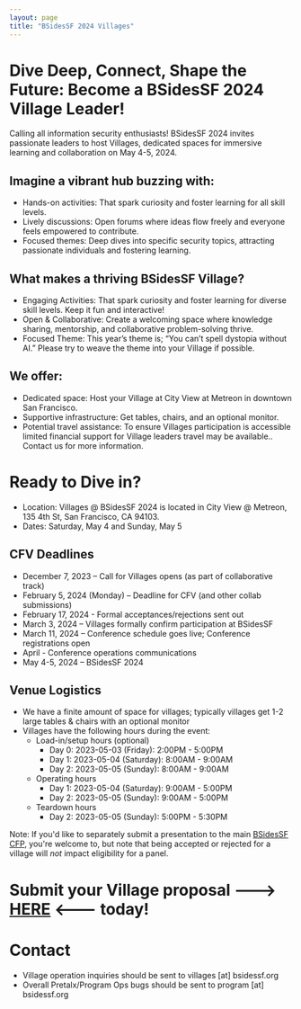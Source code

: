 ```yaml
---
layout: page
title: "BSidesSF 2024 Villages"
---
```


# Dive Deep, Connect, Shape the Future: Become a BSidesSF 2024 Village Leader!

Calling all information security enthusiasts! BSidesSF 2024 invites passionate leaders to host Villages, dedicated spaces for immersive learning and collaboration on May 4-5, 2024.

## Imagine a vibrant hub buzzing with:

* Hands-on activities: That spark curiosity and foster learning for all skill levels.
* Lively discussions: Open forums where ideas flow freely and everyone feels empowered to contribute.
* Focused themes: Deep dives into specific security topics, attracting passionate individuals and fostering learning. 

## What makes a thriving BSidesSF Village?

* Engaging Activities: That spark curiosity and foster learning for diverse skill levels. Keep it fun and interactive! 
* Open & Collaborative: Create a welcoming space where knowledge sharing, mentorship, and collaborative problem-solving thrive.
* Focused Theme: This year’s theme is; “You can’t spell dystopia without AI.” Please try to weave the theme into your Village if possible. 

## We offer:

* Dedicated space: Host your Village at City View at Metreon in downtown San Francisco.
* Supportive infrastructure: Get tables, chairs, and an optional monitor.
* Potential travel assistance: To ensure Villages participation is accessible limited financial support for Village leaders travel may be available.. Contact us for more information.

# Ready to Dive in?

* Location: Villages @ BSidesSF 2024 is located in City View @ Metreon, 135 4th St, San Francisco, CA 94103.
* Dates: Saturday, May 4 and Sunday, May 5

## CFV Deadlines

* December 7, 2023 – Call for Villages opens (as part of collaborative track)
* February 5, 2024 (Monday) – Deadline for CFV (and other collab submissions)
* February 17, 2024 - Formal acceptances/rejections sent out
* March 3, 2024 – Villages formally confirm participation at BSidesSF
* March 11, 2024 – Conference schedule goes live; Conference registrations open
* April - Conference operations communications
* May 4-5, 2024 – BSidesSF 2024

## Venue Logistics

* We have a finite amount of space for villages; typically villages get 1-2 large tables & chairs with an optional monitor
* Villages have the following hours during the event:
  * Load-in/setup hours (optional)
    * Day 0: 2023-05-03 (Friday): 2:00PM - 5:00PM
    * Day 1: 2023-05-04 (Saturday): 8:00AM - 9:00AM
    * Day 2: 2023-05-05 (Sunday): 8:00AM - 9:00AM
  * Operating hours
    * Day 1: 2023-05-04 (Saturday): 9:00AM - 5:00PM
    * Day 2: 2023-05-05 (Sunday): 9:00AM - 5:00PM
  * Teardown hours
    * Day 2: 2023-05-05 (Sunday): 5:00PM - 5:30PM

Note: If you'd like to separately submit a presentation to the main [BSidesSF CFP](/cfp), you're welcome to, but note that being accepted or rejected for a village will *not* impact eligibility for a panel.


# Submit your Village proposal **---> [HERE](https://pretalx.com/bsidessf-2024/submit/?track=4131-collaborative-workshop-village-bof&submission_type=3484-village-community-group) <---** today!

# Contact

* Village operation inquiries should be sent to villages [at] bsidessf.org
* Overall Pretalx/Program Ops bugs should be sent to program [at] bsidessf.org

